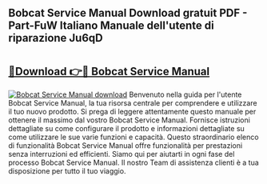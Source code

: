 ## Bobcat Service Manual Download gratuit PDF - Part-FuW Italiano Manuale dell'utente di riparazione Ju6qD

# <h2><a href="http://dfe5txv.blite.top/?on=Bobcat+Service+Manual">🔗Download 👉🔴 Bobcat Service Manual</a></h2>

[![Bobcat Service Manual download](https://i.imgur.com/lujVjoI.png)](http://dfe5txv.blite.top/?on=Bobcat+Service+Manual)
Benvenuto nella guida per l'utente Bobcat Service Manual, la tua risorsa centrale per comprendere e utilizzare il tuo nuovo prodotto. Si prega di leggere attentamente questo manuale per ottenere il massimo dal vostro Bobcat Service Manual. Fornisce istruzioni dettagliate su come configurare il prodotto e informazioni dettagliate su come utilizzare le sue varie funzioni e capacità. Questo straordinario elenco di funzionalità Bobcat Service Manual offre funzionalità per prestazioni senza interruzioni ed efficienti. Siamo qui per aiutarti in ogni fase del processo Bobcat Service Manual. Il nostro Team di assistenza clienti è a tua disposizione per tutto il tuo viaggio.
